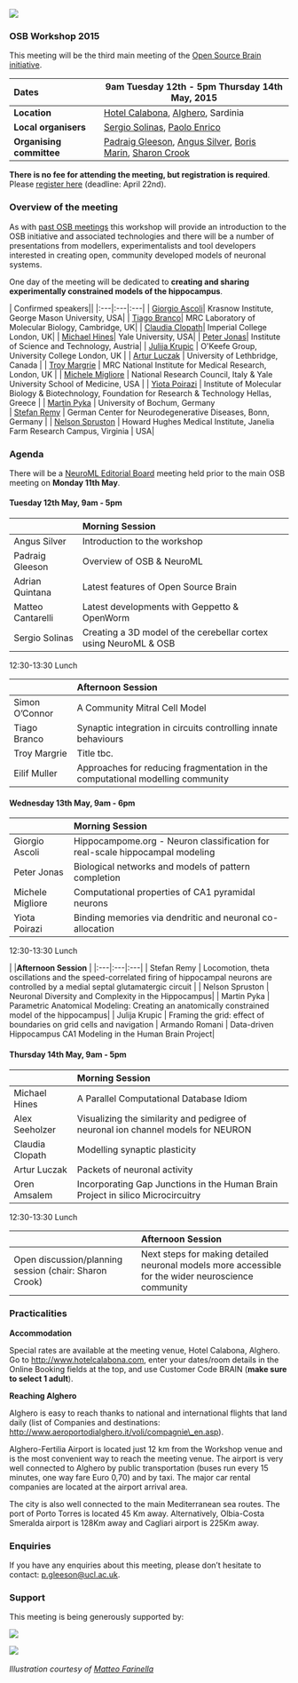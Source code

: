 ![](https://raw.githubusercontent.com/OpenSourceBrain/OSB_Documentation/master/resources/images/osb2015.png)

### OSB Workshop 2015

This meeting will be the third main meeting of the [Open Source Brain initiative](http://www.opensourcebrain.org).


| Dates | **9am Tuesday 12th - 5pm Thursday 14th May, 2015** |
| :------|-------|
| **Location** | [Hotel Calabona](http://www.hotelcalabona.com/), [Alghero](http://www.alghero-turismo.it/en/), Sardinia |
| **Local organisers** | [Sergio Solinas](/users/23), [Paolo Enrico](/users/510) |
| **Organising committee** | [Padraig Gleeson](/users/4), [Angus Silver](/users/6), [Boris Marin](/users/67), [Sharon Crook](/users/8) |

**There is no fee for attending the meeting, but registration is required**. Please [register here](https://docs.google.com/forms/d/1eklsg3r6lK8vMP9DkX1HhGoTMzkX9Fk2Yi6IMNnj_Pc/viewform?usp=send_form) (deadline: April 22nd).

### Overview of the meeting

As with [past OSB meetings](http://www.opensourcebrain.org/docs#Meetings) this workshop will provide an introduction to the OSB initiative and associated technologies and there will be a number of presentations from modellers, experimentalists and tool developers interested in creating open, community developed models of neuronal systems.  

One day of the meeting will be dedicated to **creating and sharing experimentally constrained models of the hippocampus**.


| Confirmed speakers||
|:---|:---|:---|
| [Giorgio Ascoli](http://krasnow1.gmu.edu/cn3/ascoli/)| Krasnow Institute, George Mason University, USA| 
| [Tiago Branco](http://www2.mrc-lmb.cam.ac.uk/group-leaders/a-to-g/tiago-branco)|  MRC Laboratory of Molecular Biology, Cambridge, UK| 
| [Claudia Clopath](http://www.bg.ic.ac.uk/research/c.clopath/)| Imperial College London, UK| 
| [Michael Hines](http://www.neuron.yale.edu/neuron)| Yale University, USA| 
| [Peter Jonas](http://ist.ac.at/research/research-groups/jonas-group/)| Institute of Science and Technology, Austria|
| [Julija Krupic](https://www.ucl.ac.uk/cdb/research/okeefe) | O'Keefe Group, University College London, UK | 
| [Artur Luczak](http://lethbridgebraindynamics.com/artur_luczak) | University of Lethbridge, Canada | 
| [Troy Margrie](http://www.nimr.mrc.ac.uk/research/troy-margrie/) |  MRC National Institute for Medical Research, London, UK | 
| [Michele Migliore](http://www.pa.ibf.cnr.it/personale/migliore/index.html) | National Research Council, Italy & Yale University School of Medicine, USA | 
| [Yiota Poirazi](http://dendrites.gr) | Institute of Molecular Biology & Biotechnology, Foundation for Research & Technology Hellas, Greece | 
| [Martin Pyka](http://cns.mrg1.rub.de/index.php/people/128-martin-pyka) | University of Bochum, Germany<br/>
| [Stefan Remy](http://www.dzne.de/en/sites/bonn/research-groups/remy.html) | German Center for Neurodegenerative Diseases, Bonn, Germany | 
| [Nelson Spruston](http://janelia.org/people/administration/nelson-spruston) | Howard Hughes Medical Institute, Janelia Farm Research Campus, Virginia |  USA| 

### Agenda

There will be a [NeuroML Editorial Board](http://www.neuroml.org/editors.php) meeting held prior to the main OSB meeting on **Monday 11th May**. 


#### Tuesday 12th May, 9am - 5pm

| |**Morning Session** |
|:---|:---|
| Angus Silver 	 | 	Introduction to the workshop | 
| Padraig Gleeson  | 	Overview of OSB & NeuroML 	 | 
| Adrian Quintana  | 	Latest features of Open Source Brain | 
| Matteo Cantarelli  | 	Latest developments with Geppetto & OpenWorm | 
| Sergio Solinas 	| Creating a 3D model of the cerebellar cortex using NeuroML & OSB |

12:30-13:30  Lunch

| |**Afternoon Session** | 
|:---|:---|
| Simon O’Connor	| A Community Mitral Cell Model| 
| Tiago Branco		| Synaptic integration in circuits controlling innate behaviours| 		
| Troy Margrie	| 	Title tbc. | 
| Eilif Muller	| 	Approaches for reducing fragmentation in the computational modelling community| 


#### Wednesday 13th May, 9am - 6pm

| |**Morning Session** | 
|:---|:---|
| Giorgio Ascoli	| 	Hippocampome.org - Neuron classification for real-scale hippocampal modeling | 
| Peter Jonas	| 	Biological networks and models of pattern completion  | 
| Michele Migliore | 	Computational properties of CA1 pyramidal neurons| 
| Yiota Poirazi	| 	Binding memories via dendritic and neuronal co-allocation| 

12:30-13:30  Lunch

| |**Afternoon Session** | 
|:---|:---|:---|
| Stefan Remy	 | 	Locomotion, theta oscillations and the speed-correlated firing of hippocampal neurons are controlled by a medial septal glutamatergic circuit | 
| Nelson Spruston	|  Neuronal Diversity and Complexity in the Hippocampus| 
| Martin Pyka	| 	Parametric Anatomical Modeling: Creating an anatomically constrained model of the hippocampus| 
| Julija Krupic	| 	Framing the grid: effect of boundaries on grid cells and navigation
| Armando Romani | 	Data-driven Hippocampus CA1 Modeling in the Human Brain Project| 


#### Thursday 14th May, 9am - 5pm

| |**Morning Session** | 
|:---|:---|
| Michael Hines	| 	A Parallel Computational Database Idiom| 
| Alex Seeholzer| 	Visualizing the similarity and pedigree of neuronal ion channel models for NEURON| 
| Claudia Clopath	| Modelling synaptic plasticity| 
| Artur Luczak	| 	Packets of neuronal activity | 
| Oren Amsalem | 	Incorporating Gap Junctions in the Human Brain Project in silico Microcircuitry | 


12:30-13:30  Lunch

| |**Afternoon Session** | 
|:---|:---|
| Open discussion/planning session (chair: Sharon Crook)	| 	Next steps for making detailed neuronal models more accessible for the wider neuroscience community |




### Practicalities 

**Accommodation**

Special rates are available at the meeting venue, Hotel Calabona, Alghero. Go to http://www.hotelcalabona.com, enter your dates/room details in the Online Booking fields at the top, and use Customer Code BRAIN (**make sure to select 1 adult**). 

**Reaching Alghero**

Alghero is easy to reach thanks to national and international flights that land daily (list of Companies and destinations: http://www.aeroportodialghero.it/voli/compagnie\_en.asp).

Alghero-Fertilia Airport is located just 12 km from the Workshop venue and is the most convenient way to reach the meeting venue. The airport is very well connected to Alghero by public transportation (buses run every 15 minutes, one way fare Euro 0,70) and by taxi. The major car rental companies are located at the airport arrival area.

The city is also well connected to the main Mediterranean sea routes. The port of Porto Torres is located 45 Km away. Alternatively, Olbia-Costa Smeralda airport is 128Km away and Cagliari airport is 225Km away.

### Enquiries

If you have any enquiries about this meeting, please don’t hesitate to contact: p.gleeson@ucl.ac.uk.

### Support

This meeting is being generously supported by:

![](http://www.opensourcebrain.org/images/wellcomelogo.png) 

![](http://www.neuroml.org/images/nih.png)
&nbsp;

*Illustration courtesy of [Matteo Farinella](https://matteofarinella.wordpress.com) &nbsp;*
